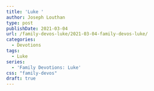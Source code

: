 ```yaml
---
title: 'Luke '
author: Joseph Louthan
type: post
publishDate: 2021-03-04
url: /family-devos-luke/2021-03-04-family-devos-luke/
categories:
  - Devotions
tags:
  - Luke
series:
  - 'Family Devotions: Luke'
css: "family-devos"
draft: true
---
```

